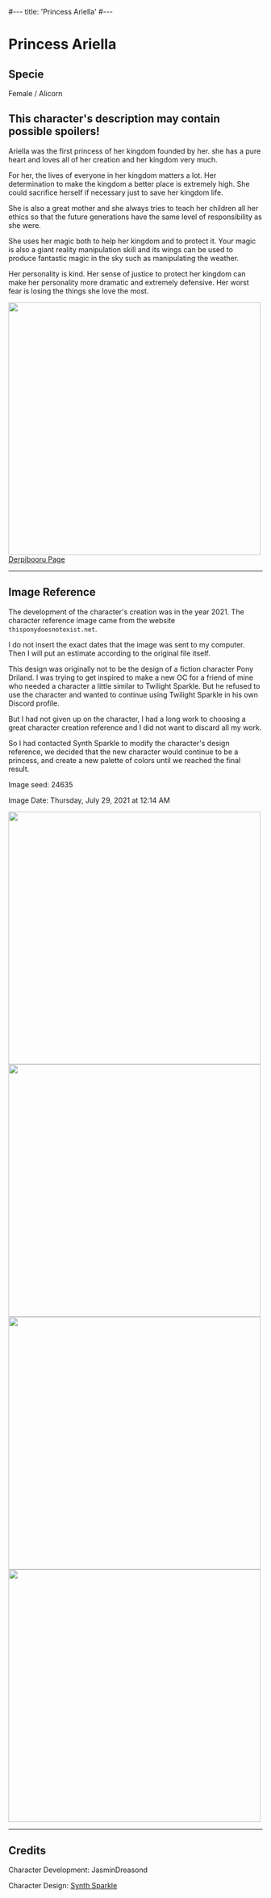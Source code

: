 #---
title: 'Princess Ariella'
#---

# Princess Ariella

## Specie

Female / Alicorn

## This character's description may contain possible spoilers!

Ariella was the first princess of her kingdom founded by her. she has a pure heart and loves all of her creation and her kingdom very much.

For her, the lives of everyone in her kingdom matters a lot. Her determination to make the kingdom a better place is extremely high. She could sacrifice herself if necessary just to save her kingdom life.

She is also a great mother and she always tries to teach her children all her ethics so that the future generations have the same level of responsibility as she were.

She uses her magic both to help her kingdom and to protect it. Your magic is also a giant reality manipulation skill and its wings can be used to produce fantastic magic in the sky such as manipulating the weather.

Her personality is kind. Her sense of justice to protect her kingdom can make her personality more dramatic and extremely defensive. Her worst fear is losing the things she love the most.

<img src="/img/characters/princess-ariella/ref.png" height="500">
<a href="https://derpibooru.org/images/2682038" target="_blank">Derpibooru Page</a>

<hr/>

## Image Reference

The development of the character's creation was in the year 2021. The character reference image came from the website `thisponydoesnotexist.net`.

I do not insert the exact dates that the image was sent to my computer. Then I will put an estimate according to the original file itself.

This design was originally not to be the design of a fiction character Pony Driland. I was trying to get inspired to make a new OC for a friend of mine who needed a character a little similar to Twilight Sparkle.
But he refused to use the character and wanted to continue using Twilight Sparkle in his own Discord profile.

But I had not given up on the character, I had a long work to choosing a great character creation reference and I did not want to discard all my work.

So I had contacted Synth Sparkle to modify the character's design reference, we decided that the new character would continue to be a princess, and create a new palette of colors until we reached the final result.

Image seed: 24635

Image Date: Thursday, July 29, 2021 at 12:14 AM

<img src="/img/demo/princess-ariella/seed24635.jpg" height="500">

<img src="/img/demo/princess-ariella/new-pony.jpg" height="500">

<img src="/img/demo/princess-ariella/new-pony3.jpg" height="500">

<img src="/img/demo/princess-ariella/cores.png" height="500">

<hr/>

## Credits

Character Development: JasminDreasond

Character Design: <a href="https://derpibooru.org/tags/artist-colon-synthsparkle" target="_blank">Synth Sparkle</a>